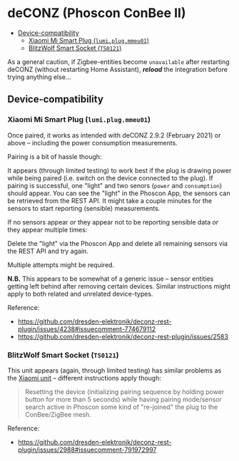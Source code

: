 # deCONZ (Phoscon ConBee II)

- [Device-compatibility](#device-compatibility)
  - [Xiaomi Mi Smart Plug (`lumi.plug.mmeu01`)](#xiaomi-mi-smart-plug-lumiplugmmeu01)
  - [BlitzWolf Smart Socket (`TS0121`)](#blitzwolf-smart-socket-ts0121)

As a general caution, if Zigbee-entities become `unavailable` after restarting
deCONZ (without restarting Home Assistant), **_reload_** the integration before
trying anything else...

## Device-compatibility

### Xiaomi Mi Smart Plug (`lumi.plug.mmeu01`)

Once paired, it works as intended with deCONZ 2.9.2 (February 2021) or above –
including the power consumption measurements.

Pairing is a bit of hassle though:

It appears (through limited testing) to work best if the plug is drawing power
while being paired (i.e. switch on the device connected to the plug). If pairing
is successful, one "light" and two senors (`power` and `consumption`) should
appear. You can see the "light" in the Phoscon App, the sensors can be retrieved
from the REST API. It might take a couple minutes for the sensors to start
reporting (sensible) measurements.

If no sensors appear _or_ they appear not to be reporting sensible data _or_
they appear multiple times:

Delete the "light" via the Phoscon App and delete all remaining sensors via the
REST API and try again.

Multiple attempts might be required.

**N.B.** This appears to be somewhat of a generic issue – sensor entities
getting left behind after removing certain devices. Similar instructions might
apply to both related and unrelated device-types.

Reference:

- <https://github.com/dresden-elektronik/deconz-rest-plugin/issues/4238#issuecomment-774679112>
- <https://github.com/dresden-elektronik/deconz-rest-plugin/issues/2583>

### BlitzWolf Smart Socket (`TS0121`)

This unit appears (again, through limited testing) has similar problems as the
[Xiaomi unit](#xiaomi-mi-smart-plug-lumiplugmmeu01) – different instructions
apply though:

> Resetting the device (initializing pairing sequence by holding power button
> for more than 5 seconds) while having pairing mode/sensor search active in
> Phoscon some kind of "re-joined" the plug to the ConBee/ZigBee mesh.

Reference:

- <https://github.com/dresden-elektronik/deconz-rest-plugin/issues/2988#issuecomment-791972997>
